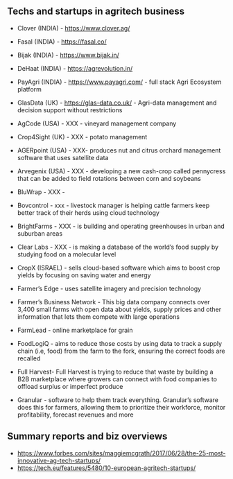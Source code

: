 ## Techs and startups in agritech business
- Clover (INDIA) - https://www.clover.ag/
- Fasal (INDIA)  - https://fasal.co/

- Bijak (INDIA)  - https://www.bijak.in/
- DeHaat (INDIA) - https://agrevolution.in/

- PayAgri (INDIA) - https://www.payagri.com/ - full stack Agri Ecosystem platform

- GlasData (UK) - https://glas-data.co.uk/ - Agri-data management and decision support without restrictions 

- AgCode (USA) - XXX - vineyard management company 

- Crop4Sight (UK) - XXX - potato management 

- AGERpoint (USA) - XXX- produces nut and citrus orchard management software that uses satellite data

- Arvegenix (USA) - XXX - developing a new cash-crop called pennycress that can be added to field rotations between corn and soybeans
- BluWrap - XXX - 
- Bovcontrol - xxx - livestock manager is helping cattle farmers keep better track of their herds using cloud technology
- BrightFarms - XXX - is building and operating greenhouses in urban and suburban areas

- Clear Labs - XXX - is making a database of the world’s food supply by studying food on a molecular level

- CropX (ISRAEL) - sells cloud-based software which aims to boost crop yields by focusing on saving water and energy

- Farmer’s Edge - uses satellite imagery and precision technology

- Farmer’s Business Network - This big data company connects over 3,400 small farms with open data about yields, supply prices and other information that lets them compete with large operations

- FarmLead - online marketplace for grain

- FoodLogiQ - aims to reduce those costs by using data to track a supply chain (i.e, food) from the farm to the fork, ensuring the correct foods are recalled

- Full Harvest- Full Harvest is trying to reduce that waste by building a B2B marketplace where growers can connect with food companies to offload surplus or imperfect produce

- Granular - software to help them track everything. Granular’s software does this for farmers, allowing them to prioritize their workforce, monitor profitability, forecast revenues and more


## Summary reports and biz overviews
- https://www.forbes.com/sites/maggiemcgrath/2017/06/28/the-25-most-innovative-ag-tech-startups/
- https://tech.eu/features/5480/10-european-agritech-startups/
